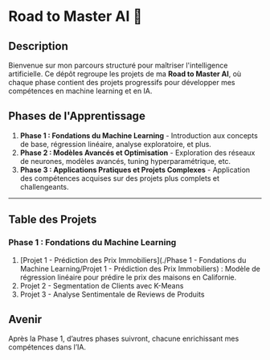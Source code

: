 # Road to Master AI 🚀

## Description
Bienvenue sur mon parcours structuré pour maîtriser l'intelligence artificielle. Ce dépôt regroupe les projets de ma **Road to Master AI**, où chaque phase contient des projets progressifs pour développer mes compétences en machine learning et en IA.

## Phases de l'Apprentissage
1. **Phase 1 : Fondations du Machine Learning** - Introduction aux concepts de base, régression linéaire, analyse exploratoire, et plus.
2. **Phase 2 : Modèles Avancés et Optimisation** - Exploration des réseaux de neurones, modèles avancés, tuning hyperparamétrique, etc.
3. **Phase 3 : Applications Pratiques et Projets Complexes** - Application des compétences acquises sur des projets plus complets et challengeants.

---

## Table des Projets

### Phase 1 : Fondations du Machine Learning
1. [Projet 1 - Prédiction des Prix Immobiliers](./Phase 1 - Fondations du Machine Learning/Projet 1 - Prédiction des Prix Immobiliers) : Modèle de régression linéaire pour prédire le prix des maisons en Californie.
2. Projet 2 - Segmentation de Clients avec K-Means
3. Projet 3 - Analyse Sentimentale de Reviews de Produits



## Avenir
Après la Phase 1, d’autres phases suivront, chacune enrichissant mes compétences dans l’IA.
